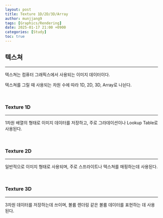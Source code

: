 ```yaml
---
layout: post
title: Texture 1D/2D/3D/Array
author: munjjang9
tags: [Graphics/Rendering]
date: 2025-01-17 21:00 +0900
categories: [Study]
toc: true
---
```


## 텍스쳐
---
텍스쳐는 컴퓨터 그래픽스에서 사용되는 이미지 데이터이다.

텍스쳐를 그릴 때 사용되는 차원 수에 따라 1D, 2D, 3D, Array로 나뉜다.

<br>

### Texture 1D
---
1차원 배열의 형태로 이미지 데이터를 저장하고, 주로 그라데이션이나 Lookup Table로 사용된다.

<br>

### Texture 2D
---
일반적으로 이미지 형태로 사용되며, 주로 스프라이트나 텍스쳐를 매핑하는데 사용된다.

<br>

### Texture 3D
---
3차원 데이터를 저장하는데 쓰이며, 볼륨 렌더링 같은 볼륨 데이터를 표현하는 데 사용된다.